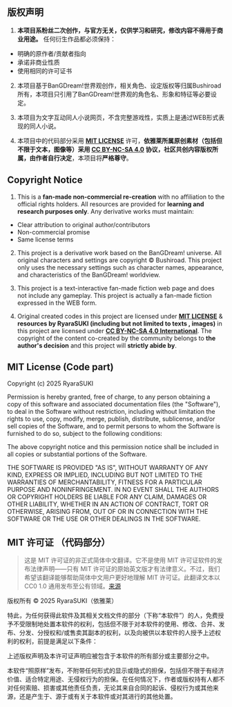 ## 版权声明

1. **本项目系粉丝二次创作，与官方无关，仅供学习和研究，修改内容不得用于商业用途。**
任何衍生作品都必须保持：
- 明确的原作者/贡献者指向
- 承诺非商业性质
- 使用相同的许可证书

2. 本项目基于BanGDream!世界观创作，相关角色、设定版权等归属Bushiroad所有，本项目只引用了BanGDream!世界观的角色名、形象和特征等必要设定。

3. 本项目为文字互动同人小说网页，不含完整游戏性，实质上是通过WEB形式表现的同人小说。

4. 本项目中的代码部分采用 **[MIT LICENSE](https://mit-license.org/)** 许可，**依雅莱所属原创素材（包括但不限于文本，图像等）**采用 **[CC BY-NC-SA 4.0](https://creativecommons.org/licenses/by-nc-sa/4.0/)** 协议，社区共创内容版权所属，由作者**自行决定**，本项目将**严格尊守**。

## Copyright Notice

1. This is a **fan-made non-commercial re-creation** with no affiliation to the official rights holders. All resources are provided for **learning and research purposes only**. 
Any derivative works must maintain:
- Clear attribution to original author/contributors
- Non-commercial promise
- Same license terms

2. This project is a derivative work based on the BanGDream! universe. All original characters and settings are copyright © Bushiroad. This project only uses the necessary settings such as character names, appearance, and characteristics of the BanGDream! worldview. 

3. This project is a text-interactive fan-made fiction web page and does not include any gameplay. This project is actually a fan-made fiction expressed in the WEB form.

4. Original created codes in this project are licensed under **[MIT LICENSE](https://mit-license.org/)** & **resources by RyaraSUKI (including but not limited to texts , images)** in this project are licensed under **[CC BY-NC-SA 4.0 International](https://creativecommons.org/licenses/by-nc-sa/4.0/)**. The copyright of the content co-created by the community belongs to **the author's decision** and this project will **strictly abide by**.


## MIT License (Code part)

Copyright (c) 2025 RyaraSUKI

Permission is hereby granted, free of charge, to any person obtaining a copy
of this software and associated documentation files (the "Software"), to deal
in the Software without restriction, including without limitation the rights
to use, copy, modify, merge, publish, distribute, sublicense, and/or sell
copies of the Software, and to permit persons to whom the Software is
furnished to do so, subject to the following conditions:

The above copyright notice and this permission notice shall be included in all
copies or substantial portions of the Software.

THE SOFTWARE IS PROVIDED "AS IS", WITHOUT WARRANTY OF ANY KIND, EXPRESS OR
IMPLIED, INCLUDING BUT NOT LIMITED TO THE WARRANTIES OF MERCHANTABILITY,
FITNESS FOR A PARTICULAR PURPOSE AND NONINFRINGEMENT. IN NO EVENT SHALL THE
AUTHORS OR COPYRIGHT HOLDERS BE LIABLE FOR ANY CLAIM, DAMAGES OR OTHER
LIABILITY, WHETHER IN AN ACTION OF CONTRACT, TORT OR OTHERWISE, ARISING FROM,
OUT OF OR IN CONNECTION WITH THE SOFTWARE OR THE USE OR OTHER DEALINGS IN THE
SOFTWARE.

## MIT 许可证 （代码部分）

> 这是 MIT 许可证的非正式简体中文翻译。它不是使用 MIT 许可证软件的发布法律声明——只有 MIT 许可证的原始英文版才有法律意义。不过，我们希望该翻译能够帮助简体中文用户更好地理解 MIT 许可证。此翻译文本以CC0 1.0 通用发布至公有领域。[来源](https://licenses.peaksol.org/mit-license-zh.html)

版权所有 © 2025 RyaraSUKI（依雅莱）

特此，为任何获得此软件及其相关文档文件的部分（下称“本软件”）的人，免费授予不受限制地处置本软件的权利，包括但不限于对本软件的使用、修改、合并、发布、分发、分授权和/或售卖其副本的权利，以及向被供以本软件的人授予上述权利的权利，前提是满足以下条件：

上述版权声明及本许可证声明应被包含于本软件的所有部分或主要部分之中。

本软件“照原样”发布，不附带任何形式的显示或隐式的担保，包括但不限于有经济价值、适合特定用途、无侵权行为的担保。在任何情况下，作者或版权持有人都不对任何索赔、损害或其他责任负责，无论其来自合同的起诉、侵权行为或其他来源，还是产生于、源于或有关于本软件或对其进行的其他处置。